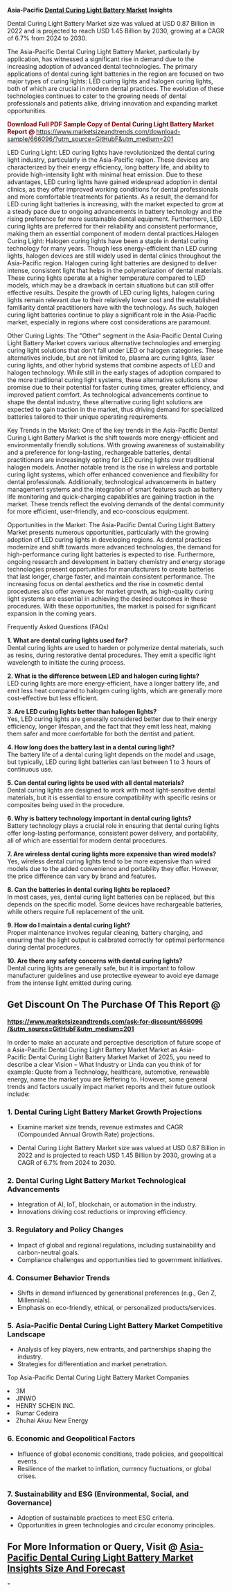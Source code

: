 <p><strong>Asia-Pacific&nbsp;<a href=""https://www.marketsizeandtrends.com/download-sample/666096/&amp;utm_source=GitHubF&amp;utm_medium=201"">Dental Curing Light Battery Market</a> Insights</strong></p><p>Dental Curing Light Battery Market size was valued at USD 0.87 Billion in 2022 and is projected to reach USD 1.45 Billion by 2030, growing at a CAGR of 6.7% from 2024 to 2030.</p><p><p>The Asia-Pacific Dental Curing Light Battery Market, particularly by application, has witnessed a significant rise in demand due to the increasing adoption of advanced dental technologies. The primary applications of dental curing light batteries in the region are focused on two major types of curing lights: LED curing lights and halogen curing lights, both of which are crucial in modern dental practices. The evolution of these technologies continues to cater to the growing needs of dental professionals and patients alike, driving innovation and expanding market opportunities. <p><strong><span style="color: #800000;">Download Full PDF Sample Copy of Dental Curing Light Battery Market Report @</span>&nbsp;</strong><a href="https://www.marketsizeandtrends.com/download-sample/666096/?utm_source=GitHubF&amp;utm_medium=201" target="_blank">https://www.marketsizeandtrends.com/download-sample/666096/?utm_source=GitHubF&amp;utm_medium=201</a></p></p><p>LED Curing Light: LED curing lights have revolutionized the dental curing light industry, particularly in the Asia-Pacific region. These devices are characterized by their energy efficiency, long battery life, and ability to provide high-intensity light with minimal heat emission. Due to these advantages, LED curing lights have gained widespread adoption in dental clinics, as they offer improved working conditions for dental professionals and more comfortable treatments for patients. As a result, the demand for LED curing light batteries is increasing, with the market expected to grow at a steady pace due to ongoing advancements in battery technology and the rising preference for more sustainable dental equipment. Furthermore, LED curing lights are preferred for their reliability and consistent performance, making them an essential component of modern dental practices.Halogen Curing Light: Halogen curing lights have been a staple in dental curing technology for many years. Though less energy-efficient than LED curing lights, halogen devices are still widely used in dental clinics throughout the Asia-Pacific region. Halogen curing light batteries are designed to deliver intense, consistent light that helps in the polymerization of dental materials. These curing lights operate at a higher temperature compared to LED models, which may be a drawback in certain situations but can still offer effective results. Despite the growth of LED curing lights, halogen curing lights remain relevant due to their relatively lower cost and the established familiarity dental practitioners have with the technology. As such, halogen curing light batteries continue to play a significant role in the Asia-Pacific market, especially in regions where cost considerations are paramount.<p>Other Curing Lights: The "Other" segment in the Asia-Pacific Dental Curing Light Battery Market covers various alternative technologies and emerging curing light solutions that don't fall under LED or halogen categories. These alternatives include, but are not limited to, plasma arc curing lights, laser curing lights, and other hybrid systems that combine aspects of LED and halogen technology. While still in the early stages of adoption compared to the more traditional curing light systems, these alternative solutions show promise due to their potential for faster curing times, greater efficiency, and improved patient comfort. As technological advancements continue to shape the dental industry, these alternative curing light solutions are expected to gain traction in the market, thus driving demand for specialized batteries tailored to their unique operating requirements.<p>Key Trends in the Market: One of the key trends in the Asia-Pacific Dental Curing Light Battery Market is the shift towards more energy-efficient and environmentally friendly solutions. With growing awareness of sustainability and a preference for long-lasting, rechargeable batteries, dental practitioners are increasingly opting for LED curing lights over traditional halogen models. Another notable trend is the rise in wireless and portable curing light systems, which offer enhanced convenience and flexibility for dental professionals. Additionally, technological advancements in battery management systems and the integration of smart features such as battery life monitoring and quick-charging capabilities are gaining traction in the market. These trends reflect the evolving demands of the dental community for more efficient, user-friendly, and eco-conscious equipment.<p>Opportunities in the Market: The Asia-Pacific Dental Curing Light Battery Market presents numerous opportunities, particularly with the growing adoption of LED curing lights in developing regions. As dental practices modernize and shift towards more advanced technologies, the demand for high-performance curing light batteries is expected to rise. Furthermore, ongoing research and development in battery chemistry and energy storage technologies present opportunities for manufacturers to create batteries that last longer, charge faster, and maintain consistent performance. The increasing focus on dental aesthetics and the rise in cosmetic dental procedures also offer avenues for market growth, as high-quality curing light systems are essential in achieving the desired outcomes in these procedures. With these opportunities, the market is poised for significant expansion in the coming years.<p>Frequently Asked Questions (FAQs)</p><p><strong>1. What are dental curing lights used for?</strong><br>Dental curing lights are used to harden or polymerize dental materials, such as resins, during restorative dental procedures. They emit a specific light wavelength to initiate the curing process.</p><p><strong>2. What is the difference between LED and halogen curing lights?</strong><br>LED curing lights are more energy-efficient, have a longer battery life, and emit less heat compared to halogen curing lights, which are generally more cost-effective but less efficient.</p><p><strong>3. Are LED curing lights better than halogen lights?</strong><br>Yes, LED curing lights are generally considered better due to their energy efficiency, longer lifespan, and the fact that they emit less heat, making them safer and more comfortable for both the dentist and patient.</p><p><strong>4. How long does the battery last in a dental curing light?</strong><br>The battery life of a dental curing light depends on the model and usage, but typically, LED curing light batteries can last between 1 to 3 hours of continuous use.</p><p><strong>5. Can dental curing lights be used with all dental materials?</strong><br>Dental curing lights are designed to work with most light-sensitive dental materials, but it is essential to ensure compatibility with specific resins or composites being used in the procedure.</p><p><strong>6. Why is battery technology important in dental curing lights?</strong><br>Battery technology plays a crucial role in ensuring that dental curing lights offer long-lasting performance, consistent power delivery, and portability, all of which are essential for modern dental procedures.</p><p><strong>7. Are wireless dental curing lights more expensive than wired models?</strong><br>Yes, wireless dental curing lights tend to be more expensive than wired models due to the added convenience and portability they offer. However, the price difference can vary by brand and features.</p><p><strong>8. Can the batteries in dental curing lights be replaced?</strong><br>In most cases, yes, dental curing light batteries can be replaced, but this depends on the specific model. Some devices have rechargeable batteries, while others require full replacement of the unit.</p><p><strong>9. How do I maintain a dental curing light?</strong><br>Proper maintenance involves regular cleaning, battery charging, and ensuring that the light output is calibrated correctly for optimal performance during dental procedures.</p><p><strong>10. Are there any safety concerns with dental curing lights?</strong><br>Dental curing lights are generally safe, but it is important to follow manufacturer guidelines and use protective eyewear to avoid eye damage from the intense light emitted during curing.</p></p><h2><strong>Get Discount On The Purchase Of This Report @&nbsp;</strong></h2><p><strong><a href=""https://www.marketsizeandtrends.com/ask-for-discount/666096/&amp;utm_source=GitHubF&amp;utm_medium=201"" target=""_blank"">https://www.marketsizeandtrends.com/ask-for-discount/666096<br />/&amp;utm_source=GitHubF&amp;utm_medium=201</a></strong></p><p>In order to make an accurate and perceptive description of future scope of a Asia-Pacific&nbsp;Dental Curing Light Battery Market Market as Asia-Pacific&nbsp;Dental Curing Light Battery Market Market of 2025, you need to describe a clear Vision &ndash; What Industry or Linda can you think of for example: Quote from a Technology, healthcare, automotive, renewable energy, name the market you are Reffering to. However, some general trends and factors usually impact market reports and their future outlook include:</p><h3>1.&nbsp;<strong>Dental Curing Light Battery Market Growth Projections</strong></h3><ul><li>Examine market size trends, revenue estimates and CAGR (Compounded Annual Growth Rate) projections.</li><li><p>Dental Curing Light Battery Market size was valued at USD 0.87 Billion in 2022 and is projected to reach USD 1.45 Billion by 2030, growing at a CAGR of 6.7% from 2024 to 2030.</p></li></ul><h3>2.&nbsp;<strong>Dental Curing Light Battery Market Technological Advancements</strong></h3><ul><li>Integration of AI, IoT, blockchain, or automation in the industry.</li><li>Innovations driving cost reductions or improving efficiency.</li></ul><h3>3.&nbsp;<strong>Regulatory and Policy Changes</strong></h3><ul><li>Impact of global and regional regulations, including sustainability and carbon-neutral goals.</li><li>Compliance challenges and opportunities tied to government initiatives.</li></ul><h3>4.&nbsp;<strong>Consumer Behavior Trends</strong></h3><ul><li>Shifts in demand influenced by generational preferences (e.g., Gen Z, Millennials).</li><li>Emphasis on eco-friendly, ethical, or personalized products/services.</li></ul><h3>5.&nbsp;<strong>Asia-Pacific Dental Curing Light Battery Market Competitive Landscape</strong></h3><ul><li>Analysis of key players, new entrants, and partnerships shaping the industry.</li><li>Strategies for differentiation and market penetration.</li></ul><p data-pm-slice=""1 1 []"">Top Asia-Pacific Dental Curing Light Battery Market Companies</p><div data-test-id=""""><p><li>3M</li><li> JINWO</li><li> HENRY SCHEIN INC.</li><li> Rumar Cedeira</li><li> Zhuhai Akuu New Energy</li></p></div><h3>6.&nbsp;<strong>Economic and Geopolitical Factors</strong></h3><ul><li>Influence of global economic conditions, trade policies, and geopolitical events.</li><li>Resilience of the market to inflation, currency fluctuations, or global crises.</li></ul><h3>7.&nbsp;<strong>Sustainability and ESG (Environmental, Social, and Governance)</strong></h3><ul><li>Adoption of sustainable practices to meet ESG criteria.</li><li>Opportunities in green technologies and circular economy principles.</li></ul><h2><strong>For More Information or Query, Visit @&nbsp;</strong><a href=""https://www.verifiedmarketreports.com/product/dental-curing-light-battery-market/"" target=""_blank"">Asia-Pacific Dental Curing Light Battery Market Insights Size And Forecast</a></h2>"
